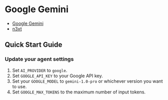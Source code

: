 # Google Gemini

- [Google Gemini](https://cloud.google.com/vertex-ai/generative-ai/docs/model-reference/gemini)
- [n3xt](https://github.com/sr_fede/n3xt)

## Quick Start Guide

### Update your agent settings

1. Set `AI_PROVIDER` to `google`.
2. Set `GOOGLE_API_KEY` to your Google API key.
3. Set your `GOOGLE_MODEL` to `gemini-1.0-pro` or whichever version you want to use.
4. Set `GOOGLE_MAX_TOKENS` to the maximum number of input tokens.
